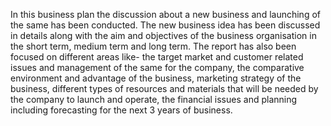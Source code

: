 In this business plan the discussion about a new business and launching of the same has been conducted. The new business idea has been discussed in details along with the aim and objectives of the business organisation in the short term, medium term and long term. The report has also been focused on different areas like- the target market and customer related issues and management of the same for the company, the comparative environment and advantage of the business, marketing strategy of the business, different types of resources and materials that will be needed by the company to launch and operate, the financial issues and planning including forecasting for the next 3 years of business.
